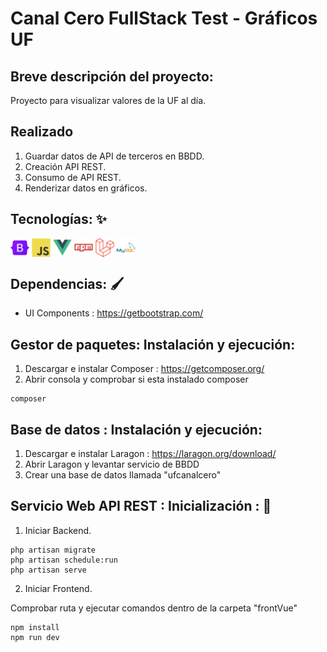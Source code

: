 # Canal Cero FullStack Test - Gráficos UF

## Breve descripción del proyecto: 
Proyecto para visualizar valores de la UF al día.

## Realizado

1. Guardar datos de API de terceros en BBDD.
2. Creación API REST.
3. Consumo de API REST.
4. Renderizar datos en gráficos.

## Tecnologías: ✨

<img align="center" alt="bootstrap" width="30" height="30" src="https://raw.githubusercontent.com/devicons/devicon/master/icons/bootstrap/bootstrap-original.svg"/> <img align="center" alt="javascript" width="30" height="30" src="https://raw.githubusercontent.com/devicons/devicon/master/icons/javascript/javascript-original.svg"/>
  <img align="center" alt="vuejs" width="30" height="30" src="https://github.com/devicons/devicon/blob/master/icons/vuejs/vuejs-original.svg"/>
  <img align="center" alt="npm" width="30" height="30" src="https://github.com/devicons/devicon/blob/master/icons/npm/npm-original-wordmark.svg"/>
  <img align="center" alt="laravel" width="30" height="30" src="https://github.com/devicons/devicon/blob/master/icons/laravel/laravel-original.svg"/>
  <img align="center" alt="mysql" width="30" height="30" src="https://github.com/devicons/devicon/blob/master/icons/mysql/mysql-original-wordmark.svg"/>

## Dependencias: 🖌️

* UI Components : https://getbootstrap.com/


## Gestor de paquetes: Instalación y ejecución:

1. Descargar e instalar Composer : https://getcomposer.org/
2. Abrir consola y comprobar si esta instalado composer
```
composer
```
## Base de datos : Instalación y ejecución:

1. Descargar e instalar Laragon : https://laragon.org/download/
2. Abrir Laragon y levantar servicio de BBDD
3. Crear una base de datos llamada "ufcanalcero"

## Servicio Web API REST : Inicialización : 🚀

1. Iniciar Backend. 


```
php artisan migrate
php artisan schedule:run
php artisan serve
```

2. Iniciar Frontend.

Comprobar ruta y ejecutar comandos dentro de la carpeta "frontVue"

```
npm install
npm run dev

```


